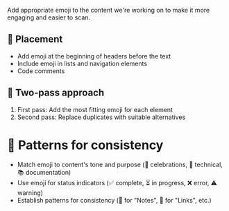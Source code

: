Add appropriate emoji to the content we're working on to make it more engaging and easier to scan.

## 📍 Placement
- Add emoji at the beginning of headers before the text
- Include emoji in lists and navigation elements
- Code comments

## 🔄 Two-pass approach
1. First pass: Add the most fitting emoji for each element
2. Second pass: Replace duplicates with suitable alternatives

# 🎯 Patterns for consistency
- Match emoji to content's tone and purpose (🎉 celebrations, 🔧 technical, 📚 documentation)
- Use emoji for status indicators (✅ complete, ⏳ in progress, ❌ error, ⚠️ warning)
- Establish patterns for consistency (📝 for "Notes", 🔗 for "Links", etc.)
